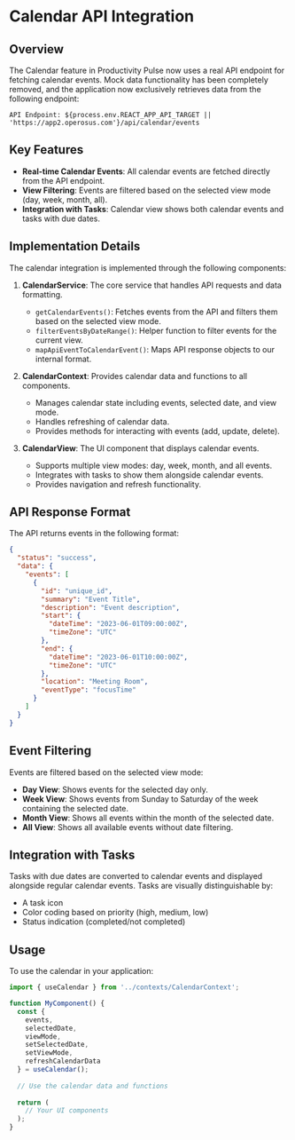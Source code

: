 # Calendar API Integration

## Overview

The Calendar feature in Productivity Pulse now uses a real API endpoint for fetching calendar events. Mock data functionality has been completely removed, and the application now exclusively retrieves data from the following endpoint:

```
API Endpoint: ${process.env.REACT_APP_API_TARGET || 'https://app2.operosus.com'}/api/calendar/events
```

## Key Features

- **Real-time Calendar Events**: All calendar events are fetched directly from the API endpoint.
- **View Filtering**: Events are filtered based on the selected view mode (day, week, month, all).
- **Integration with Tasks**: Calendar view shows both calendar events and tasks with due dates.

## Implementation Details

The calendar integration is implemented through the following components:

1. **CalendarService**: The core service that handles API requests and data formatting.
   - `getCalendarEvents()`: Fetches events from the API and filters them based on the selected view mode.
   - `filterEventsByDateRange()`: Helper function to filter events for the current view.
   - `mapApiEventToCalendarEvent()`: Maps API response objects to our internal format.

2. **CalendarContext**: Provides calendar data and functions to all components.
   - Manages calendar state including events, selected date, and view mode.
   - Handles refreshing of calendar data.
   - Provides methods for interacting with events (add, update, delete).

3. **CalendarView**: The UI component that displays calendar events.
   - Supports multiple view modes: day, week, month, and all events.
   - Integrates with tasks to show them alongside calendar events.
   - Provides navigation and refresh functionality.

## API Response Format

The API returns events in the following format:

```json
{
  "status": "success",
  "data": {
    "events": [
      {
        "id": "unique_id",
        "summary": "Event Title",
        "description": "Event description",
        "start": {
          "dateTime": "2023-06-01T09:00:00Z",
          "timeZone": "UTC"
        },
        "end": {
          "dateTime": "2023-06-01T10:00:00Z",
          "timeZone": "UTC"
        },
        "location": "Meeting Room",
        "eventType": "focusTime"
      }
    ]
  }
}
```

## Event Filtering

Events are filtered based on the selected view mode:

- **Day View**: Shows events for the selected day only.
- **Week View**: Shows events from Sunday to Saturday of the week containing the selected date.
- **Month View**: Shows all events within the month of the selected date.
- **All View**: Shows all available events without date filtering.

## Integration with Tasks

Tasks with due dates are converted to calendar events and displayed alongside regular calendar events. Tasks are visually distinguishable by:

- A task icon
- Color coding based on priority (high, medium, low)
- Status indication (completed/not completed)

## Usage

To use the calendar in your application:

```jsx
import { useCalendar } from '../contexts/CalendarContext';

function MyComponent() {
  const { 
    events, 
    selectedDate,
    viewMode,
    setSelectedDate,
    setViewMode,
    refreshCalendarData 
  } = useCalendar();
  
  // Use the calendar data and functions
  
  return (
    // Your UI components
  );
}
``` 